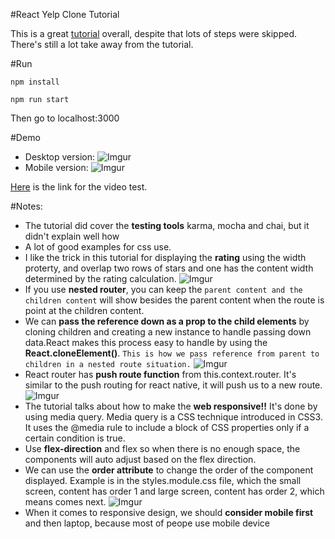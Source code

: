 #React Yelp Clone Tutorial

This is a great [tutorial](https://www.fullstackreact.com/articles/react-tutorial-cloning-yelp/) overall, despite that lots of steps were skipped. There's still a lot take away from the tutorial. 

#Run
```
npm install

npm run start
```
Then go to localhost:3000

#Demo
- Desktop version:
![Imgur](http://imgur.com/D55jSCo.gif)
- Mobile version: 
![Imgur](http://imgur.com/GzzOB7d.gif)


[Here](https://youtu.be/N8z6TuWfOqo) is the link for the video test. 


#Notes: 
- The tutorial did cover the **testing tools** karma, mocha and chai, but it didn't explain well how
- A lot of good examples for css use. 
- I like the trick in this tutorial for displaying the **rating** using the width proterty, and overlap two rows of stars and one has the content width determined by the rating calculation.
![Imgur](http://i.imgur.com/Tibrbno.png)
- If you use **nested router**, you can keep the ```parent content and the children content``` will show besides the parent content when the route is point at the children content.
- We can **pass the reference down as a prop to the child elements** by cloning children and creating a new instance to handle passing down data.React makes this process easy to handle by using the **React.cloneElement()**. ```This is how we pass reference from parent to children in a nested route situation.```
![Imgur](http://i.imgur.com/UJYGcx8.png)
- React router has **push route function** from this.context.router. It's similar to the push routing for react native, it will push us to a new route.
![Imgur](http://i.imgur.com/ANwucAk.png)
- The tutorial talks about how to make the **web responsive!!** It's done by using media query. Media query is a CSS technique introduced in CSS3. It uses the @media rule to include a block of CSS properties only if a certain condition is true.
- Use **flex-direction** and flex so when there is no enough space, the components will auto adjust based on the flex direction.
- We can use the **order attribute** to change the order of the component displayed. Example is in the styles.module.css file, which the small screen, content has order 1 and large screen, content has order 2, which means comes next.
![Imgur](http://i.imgur.com/7gc2z4t.png)
- When it comes to responsive design, we should **consider mobile first** and then laptop, because most of peope use mobile device









